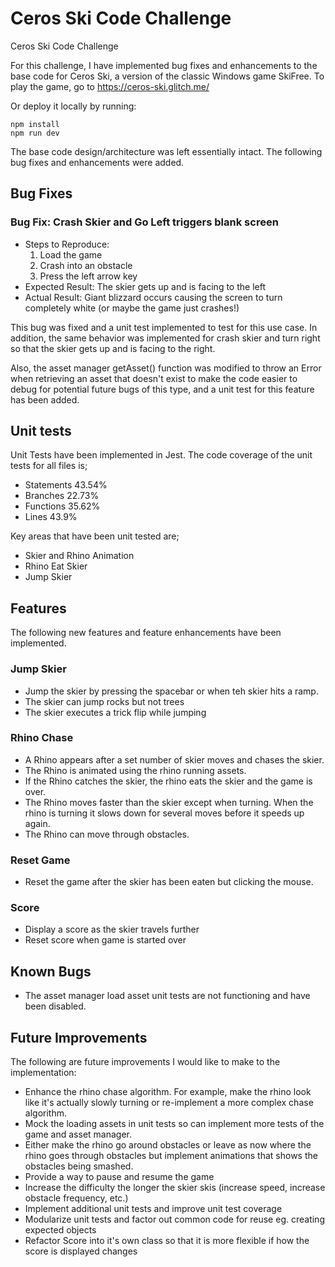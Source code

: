 # Ceros Ski Code Challenge

Ceros Ski Code Challenge

For this challenge, I have implemented bug fixes and enhancements to the base code for Ceros Ski, a version of the 
classic Windows game SkiFree. To play the game, go to https://ceros-ski.glitch.me/

Or deploy it locally by running:
```
npm install
npm run dev
```

The base code design/architecture was left essentially intact. The following bug fixes and enhancements were added.

## Bug Fixes
### Bug Fix: Crash Skier and Go Left triggers blank screen

  * Steps to Reproduce:
    1. Load the game
    1. Crash into an obstacle
    1. Press the left arrow key
  * Expected Result: The skier gets up and is facing to the left
  * Actual Result: Giant blizzard occurs causing the screen to turn completely white (or maybe the game just crashes!)
  
  This bug was fixed and a unit test implemented to test for this use case. In addition, the same behavior was
  implemented for crash skier and turn right so that the skier gets up and is facing to the right.
  
  Also, the asset manager getAsset() function was modified to throw an Error when retrieving an asset that doesn't 
  exist to make the code easier to debug for potential future bugs of this type, and a unit test for this feature
  has been added.
  
## Unit tests

  Unit Tests have been implemented in Jest. The code coverage of the unit tests for all files is;
  * Statements 43.54%
  * Branches 22.73%
  * Functions 35.62%
  * Lines 43.9%
  
  Key areas that have been unit tested are;
  * Skier and Rhino Animation
  * Rhino Eat Skier
  * Jump Skier
  
## Features

The following new features and feature enhancements have been implemented.

### Jump Skier

  * Jump the skier by pressing the spacebar or when teh skier hits a ramp.
  * The skier can jump rocks but not trees
  * The skier executes a trick flip while jumping
     
### Rhino Chase

  * A Rhino appears after a set number of skier moves and chases the skier. 
  * The Rhino is animated using the rhino running assets. 
  * If the Rhino catches the skier, the rhino eats the skier and the game is over. 
  * The Rhino moves faster than the skier except when turning. When the rhino is turning it slows down for several
  moves before it speeds up again.
  * The Rhino can move through obstacles.
  
### Reset Game

  * Reset the game after the skier has been eaten but clicking the mouse.

### Score

   * Display a score as the skier travels further
   * Reset score when game is started over
   
## Known Bugs

  * The asset manager load asset unit tests are not functioning and have been disabled.
  
## Future Improvements
  
  The following are future improvements I would like to make to the implementation:
  * Enhance the rhino chase algorithm. For example, make the rhino look like it's actually slowly turning or
  re-implement a more complex chase algorithm.
  * Mock the loading assets in unit tests so can implement more tests of the game and asset manager. 
  * Either make the rhino go around obstacles or leave as now where the rhino goes through obstacles but
  implement animations that shows the obstacles being smashed.
  * Provide a way to pause and resume the game
  * Increase the difficulty the longer the skier skis (increase speed, increase obstacle frequency, etc.)
  * Implement additional unit tests and improve unit test coverage
  * Modularize unit tests and factor out common code for reuse eg. creating expected objects
  * Refactor Score into it's own class so that it is more flexible if how the score is displayed changes


  
   

